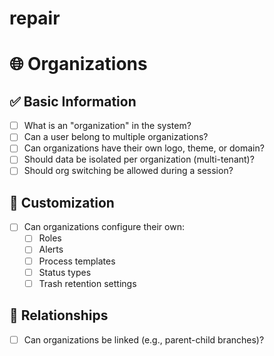 # repair

# 🌐 Organizations

## ✅ Basic Information
- [ ] What is an "organization" in the system?
- [ ] Can a user belong to multiple organizations?
- [ ] Can organizations have their own logo, theme, or domain?
- [ ] Should data be isolated per organization (multi-tenant)?
- [ ] Should org switching be allowed during a session?

## 🧩 Customization
- [ ] Can organizations configure their own:
  - [ ] Roles
  - [ ] Alerts
  - [ ] Process templates
  - [ ] Status types
  - [ ] Trash retention settings

## 📎 Relationships
- [ ] Can organizations be linked (e.g., parent-child branches)?
